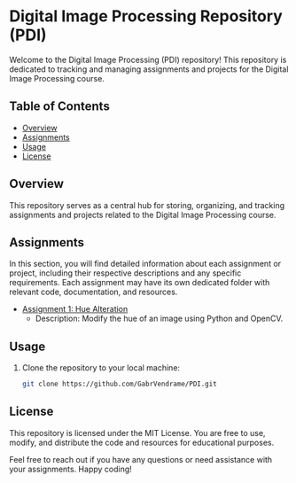 # Digital Image Processing Repository (PDI)

Welcome to the Digital Image Processing (PDI) repository! This repository is dedicated to tracking and managing assignments and projects for the Digital Image Processing course.

## Table of Contents

- [Overview](#overview)
- [Assignments](#assignments)
- [Usage](#usage)
- [License](#license)

## Overview

This repository serves as a central hub for storing, organizing, and tracking assignments and projects related to the Digital Image Processing course.

## Assignments

In this section, you will find detailed information about each assignment or project, including their respective descriptions and any specific requirements. Each assignment may have its own dedicated folder with relevant code, documentation, and resources.

- [Assignment 1: Hue Alteration](trabalho1/)
  - Description: Modify the hue of an image using Python and OpenCV.

<!-- - [Assignment 2: [Assignment Name]](assignment2/)
  - Description: [Description of Assignment 2]
  - Due Date: [Specify Due Date]

- [Assignment 3: [Assignment Name]](assignment3/)
  - Description: [Description of Assignment 3]
  - Due Date: [Specify Due Date]

- [Final Project: [Project Name]](final_project/)
  - Description: [Description of Final Project]
  - Due Date: [Specify Due Date] -->

## Usage

1. Clone the repository to your local machine:

   ```bash
   git clone https://github.com/GabrVendrame/PDI.git

## License

This repository is licensed under the MIT License. You are free to use, modify, and distribute the code and resources for educational purposes.

Feel free to reach out if you have any questions or need assistance with your assignments. Happy coding!